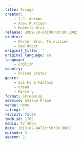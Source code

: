 ```yaml
---
title: Fringe
creator:
    - J.J. Abrams
    - Alex Kurtzman
    - Roberto Orci
release: 2009-10-01T00:00:00.000Z
studios:
    - Warner Bros. Television
    - Bad Robot
original_title: ''
original_language: en
language:
    - English
country:
    - United States
genre:
    - Sci-Fi & Fantasy
    - Drama
    - Mystery
format: Streaming
service: Amazon Prime
venue: Home
rating: ''
revisit: false
tmdb_id: 1705
media: TV Show
date: 2013-02-04T18:59:00.000Z
episode: 3
season: 2
---
```

